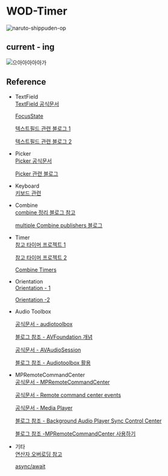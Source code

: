 # WOD-Timer

![naruto-shippuden-op](https://github.com/BOLTB0X/WOD-Timer-app/assets/83914919/46390356-0983-4b42-917b-5a44cbbffbd4)

## current - ing
![으아아아아아가](https://github.com/BOLTB0X/WOD-Timer-app/blob/main/history/%ED%98%84%EC%9E%AC_%EB%82%A8%EC%9D%80_%EB%9D%BC%EC%9A%B4%EB%93%9C_%ED%99%95%EC%9D%B8_%EC%B6%94%EA%B0%80.gif?raw=true)
<br/>

## Reference

- TextField
    <br/>
    [TextField 공식문서](https://engineering.linecorp.com/ko/blog/line-pay-swiftui-textfield)
    <br/>

    [FocusState](https://developer.apple.com/documentation/swiftui/focusstate)
    <br/>

    [텍스트필드 관련 블로그 1](https://velog.io/@tmdckd232/SwiftUI-TextField-Dismissing-keyboard)
    <br/>

    [텍스트필드 관련 블로그 2](https://engineering.linecorp.com/ko/blog/line-pay-swiftui-textfield)
    <br/>

- Picker
    <br/>
    [Picker 공식문서](https://developer.apple.com/documentation/swiftui/picker)
    <br/>

    [Picker 관련 블로그 ](https://seons-dev.tistory.com/entry/Picker-%EC%99%80-DatePicker)
    <br/>

- Keyboard
    <br/>
    [키보드 관련](https://ios-development.tistory.com/1068)
    <br/>

- Combine
    <br/>
    [combine 정리 블로그 참고](https://icksw.tistory.com/category/iOS/Combine?page=3)
    <br/>

    [multiple Combine publishers 블로그](https://swiftwithmajid.com/2021/05/12/combining-multiple-combine-publishers-in-swift/)
    <br/>

- Timer
    <br/>
    [참고 타이머 프로젝트 1](https://digitalbunker.dev/recreating-the-ios-timer-in-swiftui/)
    <br/>

    [참고 타이머 프로젝트 2](https://programmingwithswift.com/build-a-stopwatch-app-with-swiftui/)
    <br/>

    [Combine Timers](https://cozzin.tistory.com/34)
    <br/>

- Orientation
    <br/>
    [Orientation - 1](https://sarunw.com/posts/how-to-preview-a-device-in-landscape-orientation-with-swiftui-previews/)
    <br/>

    [Orientation -2](https://developer.apple.com/forums/thread/126878)
    <br/>

- Audio Toolbox
    <br/>

    [공식문서 - audiotoolbox](https://developer.apple.com/documentation/audiotoolbox/)
    <br/>

    [블로그 참조 - AVFoundation 개념](https://ios-development.tistory.com/927)
    <br/>

    [공식문서 - AVAudioSession](https://developer.apple.com/documentation/avfaudio/avaudiosession)
    <br/>

    [블로그 참조 - Audiotoolbox 활용](https://medium.com/the-swift-blog/play-short-sound-in-ios-using-audiotoolbox-5ec6a39bab1a)
    <br/>

- MPRemoteCommandCenter
    <br/>
    [공식문서 - MPRemoteCommandCenter](https://developer.apple.com/documentation/mediaplayer/mpremotecommandcenter)
    <br/>

    [공식문서 - Remote command center events](https://developer.apple.com/documentation/mediaplayer/remote_command_center_events)
    <br/>

    [공식문서 - Media Player](https://developer.apple.com/documentation/mediaplayer/)
    <br/>

    [블로그 참조 - Background Audio Player Sync Control Center](https://medium.com/@quangtqag/background-audio-player-sync-control-center-516243c2cdd1)
    <br/>

    [블로그 참조 -MPRemoteCommandCenter 사용하기](https://icksw.tistory.com/160)
    <br/>



- 기타
    <br/>
    [연산자 오버로딩 참고](https://kka7.tistory.com/73)
    <br/>

    [async/await](https://azamsharp.medium.com/beginning-async-await-in-ios-15-and-swift-5-5-1086b50b8f3d)
    <br/>
    

